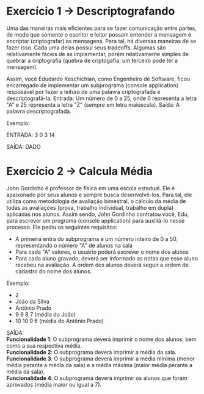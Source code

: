 # Exercício 1 -> Descriptografando
Uma das maneiras mais eficientes para se fazer comunicação entre partes, de modo que somente o escritor e leitor possam entender a mensagem é encriptar (criptografar) as mensagens.
Para tal, há diversas maneiras de se fazer isso. Cada uma delas possui seus tradeoffs. Algumas são relativamente fáceis de se implementar, porém relativamente simples de quebrar a criptografia (quebra de criptogafia: um terceiro pode ler a mensagem).

Assim, você Edudardo Keschichian, como Engenheiro de Software, ficou encarregado de implementar um subprograma (console application) resposável por fazer a leitura de uma palavra criptografada e descriptografá-la.
Entrada: Um número de 0 a 25, onde 0 representa a letra "A" e 25 representa a letra "Z" (sempre em letra maiúscula).
Saída: A palavra descriptografada.

Exemplo:

ENTRADA: 3 0 3 14 

SAÍDA: DADO
<br>
# Exercício 2 -> Calcula Média 
John Gordinho é professor de física em uma escola estadual. Ele é apaixonado por seus alunos e sempre busca desenvolvê-los. Para tal, ele utiliza como metodologia de avaliação bimestral, o cálculo da média de todas as avaliações (prova, trabalho individual, trabalho em dupla) aplicadas nos alunos. Assim sendo, John Gordinho contratou você, Edu, para escrever um programa (console application) para auxiliá-lo nesse processo. Ele pediu os seguintes requisitos: 
- A primeira entra do subprograma é um número inteiro de 0 a 50, representando o número "A" de alunos na sala 
- Para cada "A" valores, o usuário poderá escrever o nome dos alunos 
- Para cada aluno gravado, deverá ser informado as notas que esse aluno recebeu na avaliação. A ordem dos alunos deverá seguir a ordem de cadastro do nome dos alunos.

Exemplo: 
- 2 
- João da Silva 
- Antônio Prado
- 9 9 8 7 (média do João)
- 10 10 9 6 (média do Antônio Prado)

SAÍDA:<br>
**Funcionalidade 1**: O subprograma deverá imprimir o nome dos alunos, bem como a sua respectiva média.<br> 
**Funcionalidade 2**: O subprograma deverá imprimir a média da sala. <br>
**Funcionalidade 3**: O subprograma deverá imprimir a média mínima (menor média perante a média da sala) e a média máxima (maior média perante a média da sala).<br>
**Funcionalidade 4**: O subprograma deverá imprimir os alunos que foram aprovados (média maior ou igual a 7).<br>
